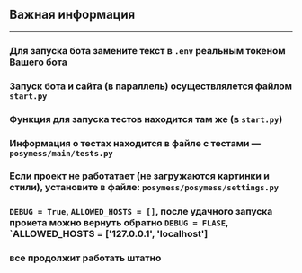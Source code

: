 ## Важная информация

---
### Для запуска бота замените текст в `.env` реальным токеном Вашего бота
### Запуск бота и сайта (в параллель) осуществлялется файлом `start.py`
### Функция для запуска тестов находится там же (в `start.py`)  
### Информация о тестах находится в файле с тестами — `posymess/main/tests.py`
### Если проект не работатает (не загружаются картинки и стили), установите в файле: `posymess/posymess/settings.py`
### `DEBUG = True`, `ALLOWED_HOSTS = []`, после удачного запуска прокета можно вернуть обратно `DEBUG = FLASE`, `ALLOWED_HOSTS = ['127.0.0.1', 'localhost']
### все продолжит работать штатно
